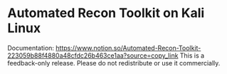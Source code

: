 # Automated Recon Toolkit on Kali Linux

Documentation: https://www.notion.so/Automated-Recon-Toolkit-223059b88f4880a48cfdc26b463ce1aa?source=copy_link
This is a feedback-only release. Please do not redistribute or use it commercially.
